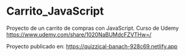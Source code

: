 # Carrito_JavaScript
Proyecto de un carrito de compras con JavaScript.
Curso de Udemy https://www.udemy.com/share/1020NaBUMdcFZVTHw=/

Proyecto publicado en: https://quizzical-banach-928c69.netlify.app

